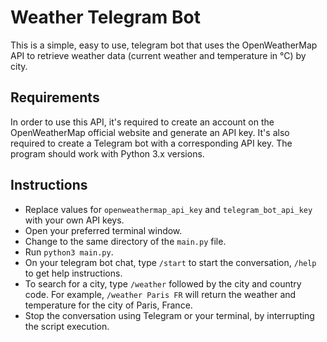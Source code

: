 <h1>Weather Telegram Bot</h1>

This is a simple, easy to use, telegram bot that uses the OpenWeatherMap API to retrieve weather data (current weather and temperature in °C) by city.

<h2>Requirements</h2>

In order to use this API, it's required to create an account on the OpenWeatherMap official website and generate an API key.
It's also required to create a Telegram bot with a corresponding API key.
The program should work with Python 3.x versions.

<h2>Instructions</h2>

- Replace values for `openweathermap_api_key` and `telegram_bot_api_key` with your own API keys.
- Open your preferred terminal window.
- Change to the same directory of the `main.py` file.
- Run `python3 main.py`.
- On your telegram bot chat, type `/start` to start the conversation, `/help` to get help instructions.
- To search for a city, type `/weather` followed by the city and country code. For example, `/weather Paris FR` will return the weather and temperature for the city of Paris, France.
- Stop the conversation using Telegram or your terminal, by interrupting the script execution.
